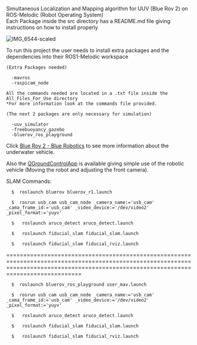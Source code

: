 Simultaneous Localization and Mapping algorithm for UUV (Blue Rov 2) on ROS-Melodic (Robot Operating System)  
Each Package inside the src directory has a README.md file giving instructions on how to install properly  

  ![IMG_6544-scaled](https://github.com/user-attachments/assets/ac39478d-ba15-4728-8635-981c3f6bfbec)  

To run this project the user needs to install extra packages and the dependencies into their ROS1-Melodic workspace

    (Extra Packages needed)  
  
      -mavros
      -raspicam_node

    All the commands needed are located in a .txt file inside the All_Files_For_Use directory 
    *For more information look at the commands file provided.

    (The next 2 packages are only necessary for simulation)  
    
      -uuv_simulator  
      -freebuoyancy_gazebo   
      -bluerov_ros_playground
    

Click [Blue Rov 2 - Blue Robotics]([quora.com/profile/Ashish-Kulkarni-100](https://bluerobotics.com/store/rov/bluerov2/)) to see more information about the underwater vehicle.  
  
Also the [QGroundControlApp]([quora.com/profile/Ashish-Kulkarni-100]([https://bluerobotics.com/store/rov/bluerov2/](https://docs.qgroundcontrol.com/master/en/qgc-user-guide/getting_started/download_and_install.html))) is available giving simple use of the robotic vehicle (Moving the robot and adjusting the front camera).

SLAM Commands:
    
      $  roslaunch bluerov bluerov_r1.launch

      $  rosrun usb_cam usb_cam_node _camera_name:='usb_cam' _cama_frame_id:='usb_cam' _video_device:='/dev/video2' _pixel_format:='yuyv'
      
      $   roslaunch aruco_detect aruco_detect.launch
      
      $   roslaunch fiducial_slam fiducial_slam.launch
      
      $   roslaunch fiducial_slam fiducial_rviz.launch
      
========================================================================================================================================================================================
      
      $  roslaunch bluerov_ros_playground user_mav.launch

      $  rosrun usb_cam usb_cam_node _camera_name:='usb_cam' _cama_frame_id:='usb_cam' _video_device:='/dev/video2' _pixel_format:='yuyv'
      
      $   roslaunch aruco_detect aruco_detect.launch
      
      $   roslaunch fiducial_slam fiducial_slam.launch
      
      $   roslaunch fiducial_slam fiducial_rviz.launch
